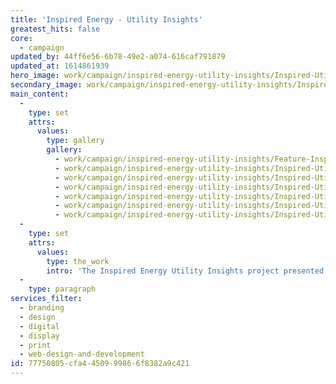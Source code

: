 ```yaml
---
title: 'Inspired Energy - Utility Insights'
greatest_hits: false
core:
  - campaign
updated_by: 44ff6e56-6b78-49e2-a074-616caf791879
updated_at: 1614861939
hero_image: work/campaign/inspired-energy-utility-insights/Inspired-Utility-Insights3-v3.jpg
secondary_image: work/campaign/inspired-energy-utility-insights/Inspired-Utility-Insights6-v3.jpg
main_content:
  -
    type: set
    attrs:
      values:
        type: gallery
        gallery:
          - work/campaign/inspired-energy-utility-insights/Feature-Inspired-Utility-Insights-v2.jpg
          - work/campaign/inspired-energy-utility-insights/Inspired-Utility-Insights10.jpg
          - work/campaign/inspired-energy-utility-insights/Inspired-Utility-Insights4.jpg
          - work/campaign/inspired-energy-utility-insights/Inspired-Utility-Insights5.jpg
          - work/campaign/inspired-energy-utility-insights/Inspired-Utility-Insights7.jpg
          - work/campaign/inspired-energy-utility-insights/Inspired-Utility-Insights8.jpg
          - work/campaign/inspired-energy-utility-insights/Inspired-Utility-Insights9.jpg
  -
    type: set
    attrs:
      values:
        type: the_work
        intro: 'The Inspired Energy Utility Insights project presented the team with an exciting branding exercise. Outcomes included printed concertina booklets, pull-up banners, digital email campaigns and a website including members-only access. These were a culmination of time spent on the drawing board developing a sub-brand as compelling as its parent. Designed to attract audiences to Inspired Energy’s series of nationwide forums, webinars and podcasts, each deliverable features eye-catching graphics. Dynamic, abstract waves act as the lead visuals, contrasting strongly against Inspired’s Midnight Blue to depict a highly-energised and captivating brand. The VIP client portal differentiates itself through the use of an alternative but no less impactful colour palette.'
  -
    type: paragraph
services_filter:
  - branding
  - design
  - digital
  - display
  - print
  - web-design-and-development
id: 77750805-cfa4-4509-9986-6f8382a9c421
---
```

